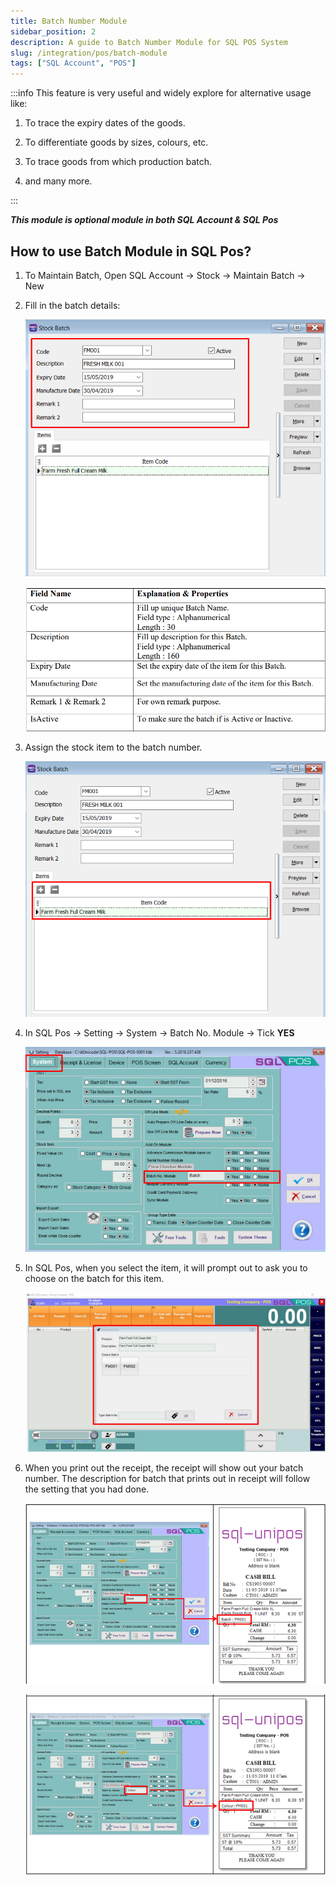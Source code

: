 ```yaml
---
title: Batch Number Module
sidebar_position: 2
description: A guide to Batch Number Module for SQL POS System
slug: /integration/pos/batch-module
tags: ["SQL Account", "POS"]
---
```


:::info
This feature is very useful and widely explore for alternative usage like:

1. To trace the expiry dates of the goods.

2. To differentiate goods by sizes, colours, etc.

3. To trace goods from which production batch.

4. and many more.

:::

***This module is optional module in both SQL Account & SQL Pos***

## How to use Batch Module in SQL Pos?

1. To Maintain Batch, Open SQL Account -> Stock -> Maintain Batch -> New

2. Fill in the batch details:

    ![1](../../../static/img/integration/pos/batch-module/batch-module.png)

    ![2](../../../static/img/integration/pos/batch-module/batch-module1.png)

3. Assign the stock item to the batch number.

    ![3](../../../static/img/integration/pos/batch-module/batch-module2.png)

4. In SQL Pos -> Setting -> System -> Batch No. Module -> Tick **YES**

    ![4](../../../static/img/integration/pos/batch-module/batch-module3.png)

5. In SQL Pos, when you select the item, it will prompt out to ask you to choose on the batch for this item.

    ![5](../../../static/img/integration/pos/batch-module/batch-module4.png)

6. When you print out the receipt, the receipt will show out your batch number.
    The description for batch that prints out in receipt will follow the setting that you had done.

    ![6](../../../static/img/integration/pos/batch-module/batch-module5.png)

    ![7](../../../static/img/integration/pos/batch-module/batch-module6.png)
